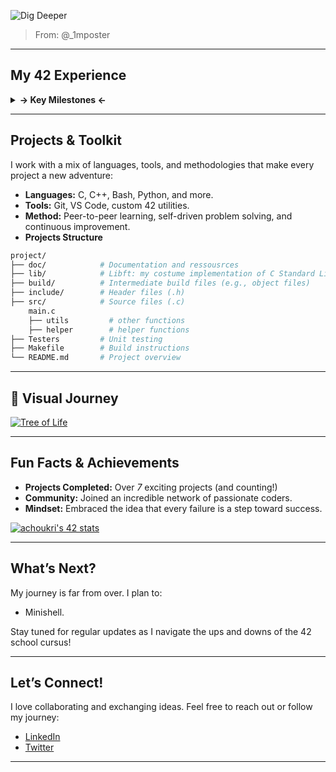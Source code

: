 ![Dig Deeper](https://assets.objkt.media/file/assets-003/QmegtcNbwXnu6T53dqWz4DLjTU287kCaafsDH5mJyxKgaY/artifact)
> From: @_1mposter

---

## My 42 Experience

<details>
  <summary><strong>-> Key Milestones <-</strong></summary>

  - **Piscine:** The intense bootcamp that kickstarted my journey.
  - **Libft:** Crafting my own C library to master fundamentals.
  - **Bor2BeRoot:** the best way to get into Sytem Admin Shenanigans.
  - **Get Next Line:** Conquering file I/O and memory management.
  - **Push Swap:** Optimizing algorithms with creative problem-solving.
  - **Fdf:** A Nice intro to graphics programming.
  - **Minishell:** Building a fully functional shell with an amazing team.

  - **…and many more epic projects!**
</details>

---

## Projects & Toolkit

I work with a mix of languages, tools, and methodologies that make every project a new adventure:

- **Languages:** C, C++, Bash, Python, and more.
- **Tools:** Git, VS Code, custom 42 utilities.
- **Method:** Peer-to-peer learning, self-driven problem solving, and continuous improvement.
- **Projects Structure**  
```bash
project/
├── doc/            # Documentation and ressousrces
├── lib/            # Libft: my costume implementation of C Standard Lib - First Project
├── build/          # Intermediate build files (e.g., object files)
├── include/        # Header files (.h)
├── src/            # Source files (.c)
	main.c
	├── utils         # other functions
	├── helper        # helper functions
├── Testers         # Unit testing
├── Makefile        # Build instructions
└── README.md       # Project overview
```

---

## 🎨 Visual Journey

[![Tree of Life](https://observablehq.com/@d3/tree-of-life)](https://observablehq.com/@d3/tree-of-life)


---

## Fun Facts & Achievements

- **Projects Completed:** Over *7* exciting projects (and counting!)
- **Community:** Joined an incredible network of passionate coders.
- **Mindset:** Embraced the idea that every failure is a step toward success.

[![achoukri's 42 stats](https://badge.mediaplus.ma/greenbinary/achoukri)](https://github.com/oakoudad/badge42)

---

## What’s Next?

My journey is far from over. I plan to:
- Minishell.

Stay tuned for regular updates as I navigate the ups and downs of the 42 school cursus!

---

## Let’s Connect!

I love collaborating and exchanging ideas. Feel free to reach out or follow my journey:

- [LinkedIn](https://www.linkedin.com/in/YOUR_LINKEDIN)
- [Twitter](https://twitter.com/YOUR_TWITTER)

---
